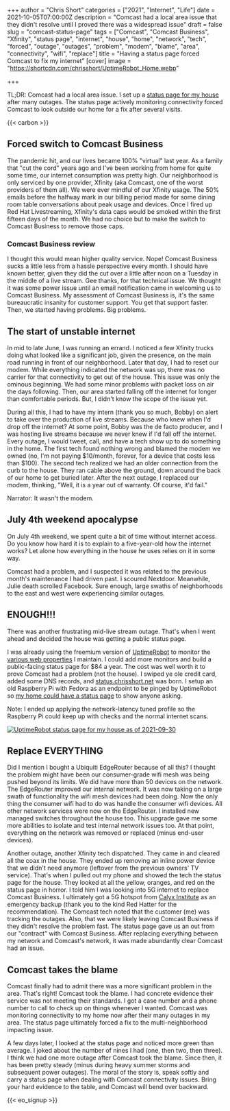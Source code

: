 +++
author = "Chris Short"
categories = ["2021", "Internet", "Life"]
date = 2021-10-05T07:00:00Z
description = "Comcast had a local area issue that they didn't resolve until I proved there was a widespread issue"
draft = false
slug = "comcast-status-page"
tags = ["Comcast", "Comcast Business", "Xfinity", "status page", "internet", "house", "home", "network", "tech", "forced", "outage", "outages", "problem", "modem", "blame", "area", "connectivity", "wifi", "replace"]
title = "Having a status page forced Comcast to fix my internet"
[cover]
image = "https://shortcdn.com/chrisshort/UptimeRobot_Home.webp"

+++

TL;DR: Comcast had a local area issue. I set up a [status page for my house](https://status.chrisshort.net/788638365) after many outages. The status page actively monitoring connectivity forced Comcast to look outside our home for a fix after several visits.

{{< carbon >}}

## Forced switch to Comcast Business

The pandemic hit, and our lives became 100% "virtual" last year. As a family that "cut the cord" years ago and I've been working from home for quite some time, our internet consumption was pretty high. Our neighborhood is only serviced by one provider, Xfinity (aka Comcast, one of the worst providers of them all). We were ever mindful of our Xfinity usage. The 50% emails before the halfway mark in our billing period made for some dining room table conversations about peak usage and devices. Once I fired up Red Hat Livestreaming, Xfinity's data caps would be smoked within the first fifteen days of the month. We had no choice but to make the switch to Comcast Business to remove those caps.

### Comcast Business review

I thought this would mean higher quality service. Nope! Comcast Business sucks a little less from a hassle perspective every month. I should have known better, given they did the cut over a little after noon on a Tuesday in the middle of a live stream. Gee thanks, for that technical issue. We thought it was some power issue until an email notification came in welcoming us to Comcast Business. My assessment of Comcast Business is, it's the same bureaucratic insanity for customer support. You get that support faster. Then, we started having problems. Big problems.

## The start of unstable internet

In mid to late June, I was running an errand. I noticed a few Xfinity trucks doing what looked like a significant job, given the presence, on the main road running in front of our neighborhood. Later that day, I had to reset our modem. While everything indicated the network was up, there was no carrier for that connectivity to get out of the house. This issue was only the ominous beginning. We had some minor problems with packet loss on air the days following. Then, our area started falling off the internet for longer than comfortable periods. But, I didn't know the scope of the issue yet.

During all this, I had to have my intern (thank you so much, Bobby) on alert to take over the production of live streams. Because who knew when I'd drop off the internet? At some point, Bobby was the de facto producer, and I was hosting live streams because we never knew if I'd fall off the internet. Every outage, I would tweet, call, and have a tech show up to do something in the home. The first tech found nothing wrong and blamed the modem we owned (no, I'm not paying $10/month, forever, for a device that costs less than $100). The second tech realized we had an older connection from the curb to the house. They ran cable above the ground, down around the back of our home to get buried later. After the next outage, I replaced our modem, thinking, "Well, it is a year out of warranty. Of course, it'd fail."

Narrator: It wasn't the modem.

## July 4th weekend apocalypse

On July 4th weekend, we spent quite a bit of time without internet access. Do you know how hard it is to explain to a five-year-old how the internet works? Let alone how everything in the house he uses relies on it in some way.

Comcast had a problem, and I suspected it was related to the previous month's maintenance I had driven past. I scoured Nextdoor. Meanwhile, Julie death scrolled Facebook. Sure enough, large swaths of neighborhoods to the east and west were experiencing similar outages.

## ENOUGH!!!

There was another frustrating mid-live stream outage. That's when I went ahead and decided the house was getting a public status page.

I was already using the freemium version of [UptimeRobot](https://uptimerobot.com/) to monitor the [various web properties](/projects/) I maintain. I could add more monitors and build a public-facing status page for $84 a year. The cost was well worth it to prove Comcast had a problem (not the house). I swiped ye ole credit card, added some DNS records, and [status.chrisshort.net](https://status.chrisshort.net/) was born. I setup an old Raspberry Pi with Fedora as an endpoint to be pinged by UptimeRobot so [my home could have a status page](https://status.chrisshort.net/788638365) to show anyone asking.

Note: I ended up applying the network-latency tuned profile so the Raspberry Pi could keep up with checks and the normal internet scans.

[![UptimeRobot status page for my house as of 2021-09-30](https://shortcdn.com/chrisshort/UptimeRobot_Home.png)](https://status.chrisshort.net/788638365)

## Replace EVERYTHING

Did I mention I bought a Ubiquiti EdgeRouter because of all this? I thought the problem might have been our consumer-grade wifi mesh was being pushed beyond its limits. We did have more than 50 devices on the network. The EdgeRouter improved our internal network. It was now taking on a large swath of functionality the wifi mesh devices had been doing. Now the only thing the consumer wifi had to do was handle the consumer wifi devices. All other network services were now on the EdgeRouter. I installed new managed switches throughout the house too. This upgrade gave me some more abilities to isolate and test internal network issues too. At that point, everything on the network was removed or replaced (minus end-user devices).

Another outage, another Xfinity tech dispatched. They came in and cleared all the coax in the house. They ended up removing an inline power device that we didn't need anymore (leftover from the previous owners' TV service). That's when I pulled out my phone and showed the tech the status page for the house. They looked at all the yellow, oranges, and red on the status page in horror. I told him I was looking into 5G internet to replace Comcast Business. I ultimately got a 5G hotspot from [Calyx Institute](https://calyxinstitute.org/) as an emergency backup (thank you to the kind Red Hatter for the recommendation). The Comcast tech noted that the customer (me) was tracking the outages. Also, that we were likely leaving Comcast Business if they didn't resolve the problem fast. The status page gave us an out from our "contract" with Comcast Business. After replacing everything between my network and Comcast's network, it was made abundantly clear Comcast had an issue.

## Comcast takes the blame

Comcast finally had to admit there was a more significant problem in the area. That's right! Comcast took the blame. I had concrete evidence their service was not meeting their standards. I got a case number and a phone number to call to check up on things whenever I wanted. Comcast was monitoring connectivity to my home now after their many outages in my area. The status page ultimately forced a fix to the multi-neighborhood impacting issue. 

A few days later, I looked at the status page and noticed more green than average. I joked about the number of nines I had (one, then two, then three). I think we had one more outage after Comcast took the blame. Since then, it has been pretty steady (minus during heavy summer storms and subsequent power outages). The moral of the story is, speak softly and carry a status page when dealing with Comcast connectivity issues. Bring your hard evidence to the table, and Comcast will bend over backward.

{{< eo_signup >}}
